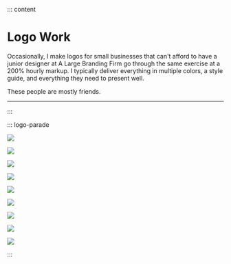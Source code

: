 ::: content

# Logo Work

Occasionally, I make logos for small businesses that can't afford to have a junior designer at A Large Branding Firm go through the same exercise at a 200% hourly markup. I typically deliver everything in multiple colors, a style guide, and everything they need to present well.

These people are mostly friends.

---

:::

::: logo-parade

![](/images/logo-work/ssc.svg)

![](/images/logo-work/bi.svg)

![](/images/logo-work/maestro.svg)

![](/images/logo-work/bboy.svg)

![](/images/logo-work/a4c.svg)

![](/images/logo-work/stab.svg)

![](/images/logo-work/ff.svg)

![](/images/logo-work/haller.svg)

![](/images/logo-work/yep.svg)

:::
